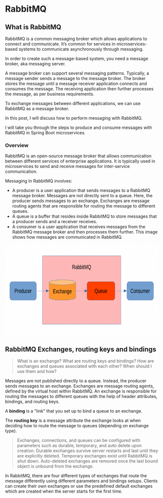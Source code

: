 # RabbitMQ

## What is RabbitMQ

RabbitMQ is a common messaging broker which allows applications to connect and communicate.
It’s common for services in microservices-based systems to communicate asynchronously 
through messaging.

In order to create such a message-based system, you need a message broker, aka messaging
server.

A message broker can support several messaging patterns. Typically, a message sender
sends a message to the message broker. The broker stores the message until a message 
receiver application connects and consumes the message. The receiving application then 
further processes the message, as per business requirements.

To exchange messages between different applications, we can use RabbitMQ as a message broker.

In this post, I will discuss how to perform messaging with RabbitMQ.

I will take you through the steps to produce and consume messages with RabbitMQ in Spring Boot 
microservices.

### Overview
RabbitMQ is an open-source message broker that allows communication between different services
of enterprise applications. It is typically used in microservices to send and receive messages
for inter-service communication.

Messaging In RabbitMQ involves:

- A producer is a user application that sends messages to a RabbitMQ message broker. Messages 
are not directly sent to a queue. Here, the producer sends messages to an exchange. Exchanges
are message routing agents that are responsible for routing the message to different queues.
- A queue is a buffer that resides inside RabbitMQ to store messages that a producer sends and a
receiver receives.
- A consumer is a user application that receives messages from the RabbitMQ message broker and
then processes them further.
This image shows how messages are communicated in RabbitMQ.
  
<img src="https://github.com/zherro/spring-with-rabbitmq/blob/main/doc/img/Messaging-System-1024x439.png" width="600" height="300">

## RabbitMQ Exchanges, routing keys and bindings

> What is an exchange? What are routing keys and bindings? 
> How are exchanges and queues associated with each other? 
> When should I use them and how?

Messages are not published directly to a queue. Instead, the producer sends messages 
to an exchange. Exchanges are message routing agents, defined by the virtual host 
within RabbitMQ. An exchange is responsible for routing the messages to different queues 
with the help of header attributes, bindings, and routing keys.

A **binding** is a "link" that you set up to bind a queue to an exchange.

The **routing key** is a message attribute the exchange looks at when deciding how to 
route the message to queues (depending on exchange type).

> Exchanges, connections, and queues can be configured with parameters such as durable, 
temporary, and auto delete upon creation. Durable exchanges survive server restarts and 
last until they are explicitly deleted. Temporary exchanges exist until RabbitMQ is shut 
down. Auto-deleted exchanges are removed once the last bound object is unbound from the 
exchange.

In RabbitMQ, there are four different types of exchanges that route the message differently 
using different parameters and bindings setups. Clients can create their own exchanges or 
use the predefined default exchanges which are created when the server starts for the first 
time.

### 
